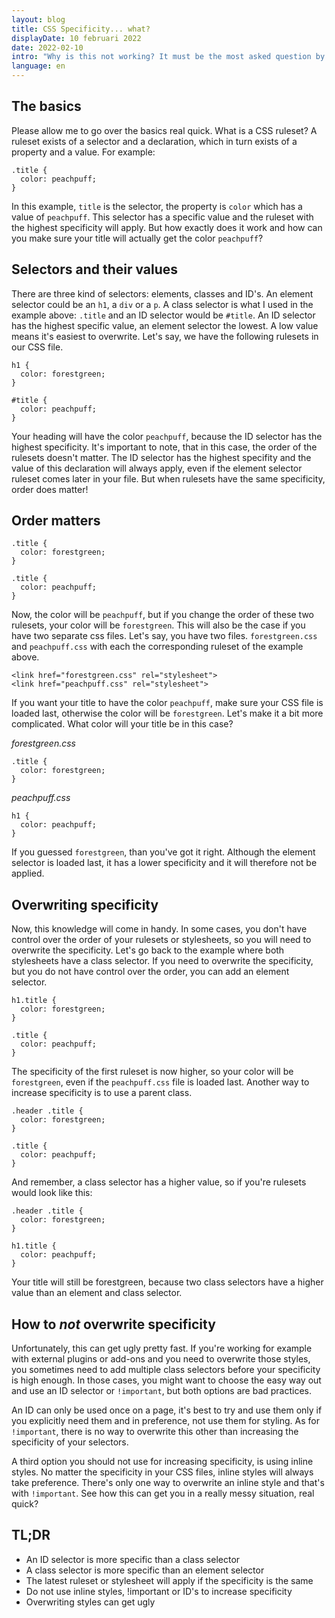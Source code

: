 ```yaml
---
layout: blog
title: CSS Specificity... what?
displayDate: 10 februari 2022
date: 2022-02-10
intro: "Why is this not working? It must be the most asked question by a developer. If you are sure you didn't make a typo and your CSS sheet is loaded, then it could very will be a problem with specificity. With what? CSS specificity. In short: it decides which CSS ruleset will take preference. You want the longer version? Read on!"
language: en
---
```

## The basics
Please allow me to go over the basics real quick. What is a CSS ruleset? A ruleset exists of a selector and a declaration, which in turn exists of a property and a value. For example:
```
.title {
  color: peachpuff;
}
```
In this example, `title` is the selector, the property is `color` which has a value of `peachpuff`. This selector has a specific value and the ruleset with the highest specificity will apply. But how exactly does it work and how can you make sure your title will actually get the color `peachpuff`?

## Selectors and their values
There are three kind of selectors: elements, classes and ID's. An element selector could be an `h1`, a `div` or a `p`. A class selector is what I used in the example above: `.title` and an ID selector would be `#title`. An ID selector has the highest specific value, an element selector the lowest. A low value means it's easiest to overwrite. Let's say, we have the following rulesets in our CSS file.
```
h1 {
  color: forestgreen;
}

#title {
  color: peachpuff;
}
```
Your heading will have the color `peachpuff`, because the ID selector has the highest specificity. It's important to note, that in this case, the order of the rulesets doesn't matter. The ID selector has the highest specifity and the value of this declaration will always apply, even if the element selector ruleset comes later in your file. But when rulesets have the same specificity, order does matter!

## Order matters
```
.title {
  color: forestgreen;
}

.title {
  color: peachpuff;
}
```
Now, the color will be `peachpuff`, but if you change the order of these two rulesets, your color will be `forestgreen`. This will also be the case if you have two separate css files. Let's say, you have two files. `forestgreen.css` and `peachpuff.css` with each the corresponding ruleset of the example above. 
```
<link href="forestgreen.css" rel="stylesheet">
<link href="peachpuff.css" rel="stylesheet">
```
If you want your title to have the color `peachpuff`, make sure your CSS file is loaded last, otherwise the color will be `forestgreen`.
Let's make it a bit more complicated. What color will your title be in this case?

_forestgreen.css_
```
.title {
  color: forestgreen;
}
```
_peachpuff.css_
```
h1 {
  color: peachpuff;
}
```
If you guessed `forestgreen`, than you've got it right. Although the element selector is loaded last, it has a lower specificity and it will therefore not be applied.

## Overwriting specificity
Now, this knowledge will come in handy. In some cases, you don't have control over the order of your rulesets or stylesheets, so you will need to overwrite the specificity. Let's go back to the example where both stylesheets have a class selector. If you need to overwrite the specificity, but you do not have control over the order, you can add an element selector.
```
h1.title {
  color: forestgreen;
}

.title {
  color: peachpuff;
}
```
The specificity of the first ruleset is now higher, so your color will be `forestgreen`, even if the `peachpuff.css` file is loaded last. Another way to increase specificity is to use a parent class. 
```
.header .title {
  color: forestgreen;
}

.title {
  color: peachpuff;
}
```
And remember, a class selector has a higher value, so if you're rulesets would look like this:
```
.header .title {
  color: forestgreen;
}

h1.title {
  color: peachpuff;
}
```
Your title will still be forestgreen, because two class selectors have a higher value than an element and class selector.

## How to _not_ overwrite specificity
Unfortunately, this can get ugly pretty fast. If you're working for example with external plugins or add-ons and you need to overwrite those styles, you sometimes need to add multiple class selectors before your specificity is high enough. In those cases, you might want to choose the easy way out and use an ID selector or `!important`, but both options are bad practices.

An ID can only be used once on a page, it's best to try and use them only if you explicitly need them and in preference, not use them for styling. As for `!important`, there is no way to overwrite this other than increasing the specificity of your selectors.

A third option you should not use for increasing specificity, is using inline styles. No matter the specificity in your CSS files, inline styles will always take preference. There's only one way to overwrite an inline style and that's with `!important`. See how this can get you in a really messy situation, real quick?

## TL;DR
- An ID selector is more specific than a class selector
- A class selector is more specific than an element selector
- The latest ruleset or stylesheet will apply if the specificity is the same
- Do not use inline styles, !important or ID's to increase specificity
- Overwriting styles can get ugly
